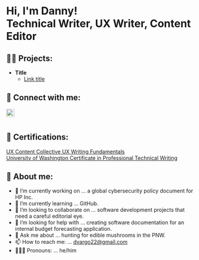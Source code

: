 <h1>Hi, I'm Danny! <br/> Technical Writer, UX Writer, Content Editor

<h2>👨‍💻 Projects:</h2>

- <b>Title </b>
  - [Link title](https://github.com/dvargo22/dvargo22)


<h2> 🤳 Connect with me:</h2>

[<img align="left" alt="DannyVargo | LinkedIn" width="22px" src="https://cdn.jsdelivr.net/npm/simple-icons@v3/icons/linkedin.svg" />][linkedin]

[linkedin]: https://www.linkedin.com/in/danny-vargo-/ 
<br/><br/>

<h2> 📜 Certifications:</h2>
<a href="https://dannyvargo.notion.site/Education-and-Certifications-4646004bd96c451b99e464f46e1fc1bd">UX Content Collective UX Writing Fundamentals</a><br/>
<a href="https://dannyvargo.notion.site/Education-and-Certifications-4646004bd96c451b99e464f46e1fc1bd">University of Washington Certificate in Professional Technical Writing</a><br/>

<h2> 👀 About me:</h2>

- 🔭 I’m currently working on ... a global cybersecurity policy document for HP Inc. 
- 🌱 I’m currently learning ... GitHub. 
- 👯 I’m looking to collaborate on ... software development projects that need a careful editorial eye. 
- 🤔 I’m looking for help with ... creating software documentation for an internal budget forecasting application. 
- 💬 Ask me about ... hunting for edible mushrooms in the PNW.
- 📫 How to reach me: ... <dvargo22@gmail.com>
- 🙋🏼‍♂️ Pronouns: ... he/him
